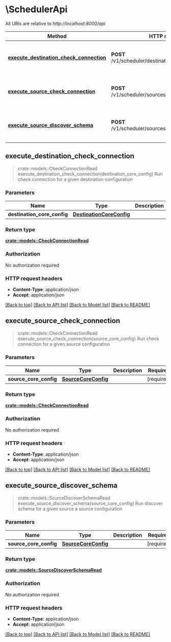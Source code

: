 # \SchedulerApi

All URIs are relative to *http://localhost:8000/api*

Method | HTTP request | Description
------------- | ------------- | -------------
[**execute_destination_check_connection**](SchedulerApi.md#execute_destination_check_connection) | **POST** /v1/scheduler/destinations/check_connection | Run check connection for a given destination configuration
[**execute_source_check_connection**](SchedulerApi.md#execute_source_check_connection) | **POST** /v1/scheduler/sources/check_connection | Run check connection for a given source configuration
[**execute_source_discover_schema**](SchedulerApi.md#execute_source_discover_schema) | **POST** /v1/scheduler/sources/discover_schema | Run discover schema for a given source a source configuration



## execute_destination_check_connection

> crate::models::CheckConnectionRead execute_destination_check_connection(destination_core_config)
Run check connection for a given destination configuration

### Parameters


Name | Type | Description  | Required | Notes
------------- | ------------- | ------------- | ------------- | -------------
**destination_core_config** | [**DestinationCoreConfig**](DestinationCoreConfig.md) |  | [required] |

### Return type

[**crate::models::CheckConnectionRead**](CheckConnectionRead.md)

### Authorization

No authorization required

### HTTP request headers

- **Content-Type**: application/json
- **Accept**: application/json

[[Back to top]](#) [[Back to API list]](../README.md#documentation-for-api-endpoints) [[Back to Model list]](../README.md#documentation-for-models) [[Back to README]](../README.md)


## execute_source_check_connection

> crate::models::CheckConnectionRead execute_source_check_connection(source_core_config)
Run check connection for a given source configuration

### Parameters


Name | Type | Description  | Required | Notes
------------- | ------------- | ------------- | ------------- | -------------
**source_core_config** | [**SourceCoreConfig**](SourceCoreConfig.md) |  | [required] |

### Return type

[**crate::models::CheckConnectionRead**](CheckConnectionRead.md)

### Authorization

No authorization required

### HTTP request headers

- **Content-Type**: application/json
- **Accept**: application/json

[[Back to top]](#) [[Back to API list]](../README.md#documentation-for-api-endpoints) [[Back to Model list]](../README.md#documentation-for-models) [[Back to README]](../README.md)


## execute_source_discover_schema

> crate::models::SourceDiscoverSchemaRead execute_source_discover_schema(source_core_config)
Run discover schema for a given source a source configuration

### Parameters


Name | Type | Description  | Required | Notes
------------- | ------------- | ------------- | ------------- | -------------
**source_core_config** | [**SourceCoreConfig**](SourceCoreConfig.md) |  | [required] |

### Return type

[**crate::models::SourceDiscoverSchemaRead**](SourceDiscoverSchemaRead.md)

### Authorization

No authorization required

### HTTP request headers

- **Content-Type**: application/json
- **Accept**: application/json

[[Back to top]](#) [[Back to API list]](../README.md#documentation-for-api-endpoints) [[Back to Model list]](../README.md#documentation-for-models) [[Back to README]](../README.md)

